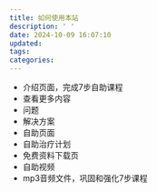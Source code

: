 ```yaml
---
title: 如何使用本站
description: ' '
date: 2024-10-09 16:07:10
updated:
tags:
categories:
---
```


 * 介绍页面，完成7步自助课程
 * 查看更多内容
 * 问题
 * 解决方案
 * 自助页面
 * 自助治疗计划
 * 免费资料下载页
 * 自助视频
 * mp3音频文件，巩固和强化7步课程






